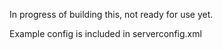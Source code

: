 In progress of building this, not ready for use yet.

Example config is included in serverconfig.xml